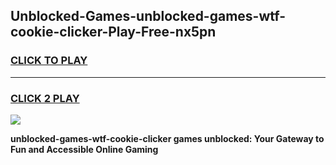 
## Unblocked-Games-unblocked-games-wtf-cookie-clicker-Play-Free-nx5pn
<h3>
<a href="https://premium76.site?title=unblocked-games-wtf-cookie-clicker&ref=19M">CLICK TO PLAY</a></h3>
<hr>

<h3>
<a href="https://premium76.site?title=unblocked-games-wtf-cookie-clicker&ref=19M">CLICK 2 PLAY</a>
  
</h3>

<a href="https://premium76.site?title=unblocked-games-wtf-cookie-clicker&ref=19M"><img src="https://clearcache.store/games.png"></a>


**unblocked-games-wtf-cookie-clicker games unblocked: Your Gateway to Fun and Accessible Online Gaming**
